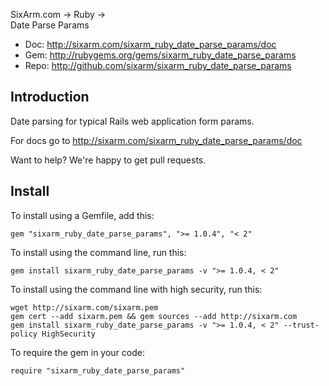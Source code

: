 SixArm.com → Ruby → <br> Date Parse Params

* Doc: <http://sixarm.com/sixarm_ruby_date_parse_params/doc>
* Gem: <http://rubygems.org/gems/sixarm_ruby_date_parse_params>
* Repo: <http://github.com/sixarm/sixarm_ruby_date_parse_params>
<!--HEADER-SHUT-->


## Introduction
 
Date parsing for typical Rails web application form params.

For docs go to <http://sixarm.com/sixarm_ruby_date_parse_params/doc>

Want to help? We're happy to get pull requests.


<!--INSTALL-OPEN-->

## Install

To install using a Gemfile, add this:

    gem "sixarm_ruby_date_parse_params", ">= 1.0.4", "< 2"

To install using the command line, run this:

    gem install sixarm_ruby_date_parse_params -v ">= 1.0.4, < 2"

To install using the command line with high security, run this:

    wget http://sixarm.com/sixarm.pem
    gem cert --add sixarm.pem && gem sources --add http://sixarm.com
    gem install sixarm_ruby_date_parse_params -v ">= 1.0.4, < 2" --trust-policy HighSecurity

To require the gem in your code:

    require "sixarm_ruby_date_parse_params"

<!--INSTALL-SHUT-->
